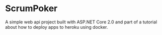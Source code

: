 # ScrumPoker

A simple web api project built with ASP.NET Core 2.0 and part of a tutorial about how to deploy apps to heroku using docker.